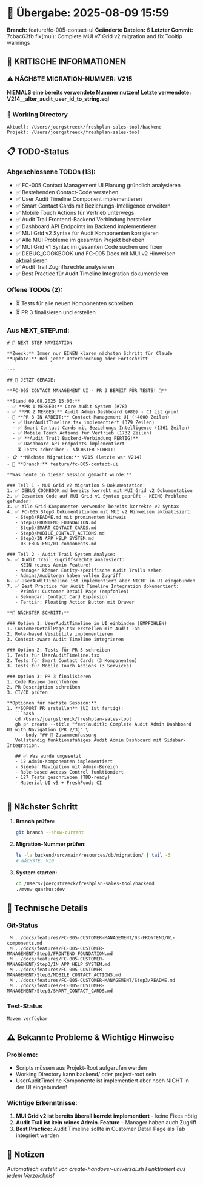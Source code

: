 # 🤝 Übergabe: 2025-08-09 15:59
**Branch:** feature/fc-005-contact-ui
**Geänderte Dateien:** 6
**Letzter Commit:** 7cbac63fb fix(mui): Complete MUI v7 Grid v2 migration and fix Tooltip warnings

## 🚨 KRITISCHE INFORMATIONEN

### ⚠️ NÄCHSTE MIGRATION-NUMMER: V215
**NIEMALS eine bereits verwendete Nummer nutzen!**
**Letzte verwendete: V214__alter_audit_user_id_to_string.sql**

### 📍 Working Directory
```
Aktuell: /Users/joergstreeck/freshplan-sales-tool/backend
Projekt: /Users/joergstreeck/freshplan-sales-tool
```

## 📋 TODO-Status

### Abgeschlossene TODOs (13):
- ✅ FC-005 Contact Management UI Planung gründlich analysieren
- ✅ Bestehenden Contact-Code verstehen
- ✅ User Audit Timeline Component implementieren
- ✅ Smart Contact Cards mit Beziehungs-Intelligence erweitern
- ✅ Mobile Touch Actions für Vertrieb unterwegs
- ✅ Audit Trail Frontend-Backend Verbindung herstellen
- ✅ Dashboard API Endpoints im Backend implementieren
- ✅ MUI Grid v2 Syntax für Audit Komponenten korrigieren
- ✅ Alle MUI Probleme im gesamten Projekt beheben
- ✅ MUI Grid v1 Syntax im gesamten Code suchen und fixen
- ✅ DEBUG_COOKBOOK und FC-005 Docs mit MUI v2 Hinweisen aktualisieren
- ✅ Audit Trail Zugriffsrechte analysieren
- ✅ Best Practice für Audit Timeline Integration dokumentieren

### Offene TODOs (2):
- ⏳ Tests für alle neuen Komponenten schreiben
- ⏳ PR 3 finalisieren und erstellen

### Aus NEXT_STEP.md:
```
# 🧭 NEXT STEP NAVIGATION

**Zweck:** Immer nur EINEN klaren nächsten Schritt für Claude
**Update:** Bei jeder Unterbrechung oder Fortschritt

---

## 🎯 JETZT GERADE:

**FC-005 CONTACT MANAGEMENT UI - PR 3 BEREIT FÜR TESTS! 📱**

**Stand 09.08.2025 15:00:**
- ✅ **PR 1 MERGED:** Core Audit System (#78)
- ✅ **PR 2 MERGED:** Audit Admin Dashboard (#80) - CI ist grün!
- 🔧 **PR 3 IN ARBEIT:** Contact Management UI (~4000 Zeilen)
  - ✅ UserAuditTimeline.tsx implementiert (379 Zeilen)
  - ✅ Smart Contact Cards mit Beziehungs-Intelligence (1361 Zeilen)
  - ✅ Mobile Touch Actions für Vertrieb (1732 Zeilen)
  - ✅ **Audit Trail Backend-Verbindung FERTIG!**
  - ✅ Dashboard API Endpoints implementiert
  - ⏳ Tests schreiben ← NÄCHSTER SCHRITT
- 📋 **Nächste Migration:** V215 (letzte war V214)
- 🌿 **Branch:** feature/fc-005-contact-ui

**Was heute in dieser Session gemacht wurde:**

### Teil 1 - MUI Grid v2 Migration & Dokumentation:
1. ✅ DEBUG_COOKBOOK.md bereits korrekt mit MUI Grid v2 Dokumentation
2. ✅ Gesamten Code auf MUI Grid v1 Syntax geprüft - KEINE Probleme gefunden!
3. ✅ Alle Grid-Komponenten verwenden bereits korrekte v2 Syntax
4. ✅ FC-005 Step3 Dokumentationen mit MUI v2 Hinweisen aktualisiert:
   - Step3/README.md mit prominentem Hinweis
   - Step3/FRONTEND_FOUNDATION.md
   - Step3/SMART_CONTACT_CARDS.md  
   - Step3/MOBILE_CONTACT_ACTIONS.md
   - Step3/IN_APP_HELP_SYSTEM.md
   - 03-FRONTEND/01-components.md

### Teil 2 - Audit Trail System Analyse:
5. ✅ Audit Trail Zugriffsrechte analysiert:
   - KEIN reines Admin-Feature!
   - Manager können Entity-spezifische Audit Trails sehen
   - Admins/Auditoren haben vollen Zugriff
6. ✅ UserAuditTimeline ist implementiert aber NICHT in UI eingebunden
7. ✅ Best Practice für Audit Timeline Integration dokumentiert:
   - Primär: Customer Detail Page (empfohlen)
   - Sekundär: Contact Card Expansion
   - Tertiär: Floating Action Button mit Drawer

**🚀 NÄCHSTER SCHRITT:**

### Option 1: UserAuditTimeline in UI einbinden (EMPFOHLEN)
1. CustomerDetailPage.tsx erstellen mit Audit Tab
2. Role-based Visibility implementieren
3. Context-aware Audit Timeline integrieren

### Option 2: Tests für PR 3 schreiben
1. Tests für UserAuditTimeline.tsx
2. Tests für Smart Contact Cards (3 Komponenten)
3. Tests für Mobile Touch Actions (3 Services)

### Option 3: PR 3 finalisieren
1. Code Review durchführen
2. PR Description schreiben
3. CI/CD prüfen

**Optionen für nächste Session:**
1. **SOFORT PR erstellen** (UI ist fertig):
   ```bash
   cd /Users/joergstreeck/freshplan-sales-tool
   gh pr create --title "feat(audit): Complete Audit Admin Dashboard UI with Navigation (PR 2/3)" \
     --body "## 🎯 Zusammenfassung
   Vollständig funktionsfähiges Audit Admin Dashboard mit Sidebar-Integration.
   
   ## ✅ Was wurde umgesetzt
   - 12 Admin-Komponenten implementiert
   - Sidebar Navigation mit Admin-Bereich
   - Role-based Access Control funktioniert
   - 127 Tests geschrieben (TDD-ready)
   - Material-UI v5 + FreshFoodz CI
   
```

## 🎯 Nächster Schritt

1. **Branch prüfen:**
   ```bash
   git branch --show-current
   ```

2. **Migration-Nummer prüfen:**
   ```bash
   ls -la backend/src/main/resources/db/migration/ | tail -3
   # NÄCHSTE: V10
   ```

3. **System starten:**
   ```bash
   cd /Users/joergstreeck/freshplan-sales-tool/backend
   ./mvnw quarkus:dev
   ```

## 🔧 Technische Details

### Git-Status
```
 M ../docs/features/FC-005-CUSTOMER-MANAGEMENT/03-FRONTEND/01-components.md
 M ../docs/features/FC-005-CUSTOMER-MANAGEMENT/Step3/FRONTEND_FOUNDATION.md
 M ../docs/features/FC-005-CUSTOMER-MANAGEMENT/Step3/IN_APP_HELP_SYSTEM.md
 M ../docs/features/FC-005-CUSTOMER-MANAGEMENT/Step3/MOBILE_CONTACT_ACTIONS.md
 M ../docs/features/FC-005-CUSTOMER-MANAGEMENT/Step3/README.md
 M ../docs/features/FC-005-CUSTOMER-MANAGEMENT/Step3/SMART_CONTACT_CARDS.md
```

### Test-Status
```
Maven verfügbar
```

## ⚠️ Bekannte Probleme & Wichtige Hinweise

### Probleme:
- Scripts müssen aus Projekt-Root aufgerufen werden
- Working Directory kann backend/ oder project-root sein
- UserAuditTimeline Komponente ist implementiert aber noch NICHT in der UI eingebunden!

### Wichtige Erkenntnisse:
1. **MUI Grid v2 ist bereits überall korrekt implementiert** - keine Fixes nötig
2. **Audit Trail ist kein reines Admin-Feature** - Manager haben auch Zugriff
3. **Best Practice:** Audit Timeline sollte in Customer Detail Page als Tab integriert werden

## 📝 Notizen

_Automatisch erstellt von create-handover-universal.sh_
_Funktioniert aus jedem Verzeichnis!_
